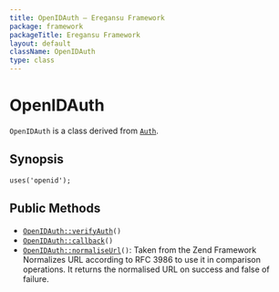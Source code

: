 ```yaml
---
title: OpenIDAuth — Eregansu Framework
package: framework
packageTitle: Eregansu Framework
layout: default
className: OpenIDAuth
type: class
---
```


# OpenIDAuth

<code>OpenIDAuth</code> is a class derived from <code><a href="Auth">Auth</a></code>.

## Synopsis

<pre><code>uses('openid');
</code></pre>
## Public Methods

* <code><a href="OpenIDAuth%3A%3AverifyAuth">OpenIDAuth::verifyAuth</a>()</code>
* <code><a href="OpenIDAuth%3A%3Acallback">OpenIDAuth::callback</a>()</code>
* <code><a href="OpenIDAuth%3A%3AnormaliseUrl">OpenIDAuth::normaliseUrl</a>()</code>: Taken from the Zend Framework
Normalizes URL according to RFC 3986 to use it in comparison operations.
It returns the normalised URL on success and false of failure.

